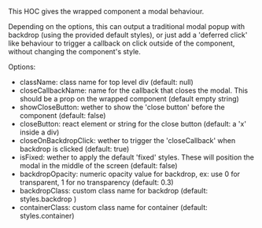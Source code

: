 This HOC gives the wrapped component a modal behaviour.  

Depending on the options, this can output a traditional modal popup with backdrop (using the provided default styles), or just
add a 'deferred click' like behaviour to trigger a callback on click outside of the component,
without changing the component's style.  


Options:

 * className:  class name for top level div (default: null)
 * closeCallbackName: name for the callback that closes the modal. This should be a prop on the wrapped component (default empty string)
 * showCloseButton: wether to show the 'close button' before the component (default: false)
 * closeButton: react element or string for the close button (default: a 'x' inside a div)
 * closeOnBackdropClick: wether to trigger the 'closeCallback' when backdrop is clicked (default: true)
 * isFixed: wether to apply the default 'fixed' styles. These will position the modal in the middle of the screen (default: false)
 * backdropOpacity: numeric opacity value for backdrop, ex: use 0 for transparent, 1 for no transparency (default: 0.3)
 * backdropClass: custom class name for backdrop (default: styles.backdrop )
 * containerClass: custom class name for container (default: styles.container)
